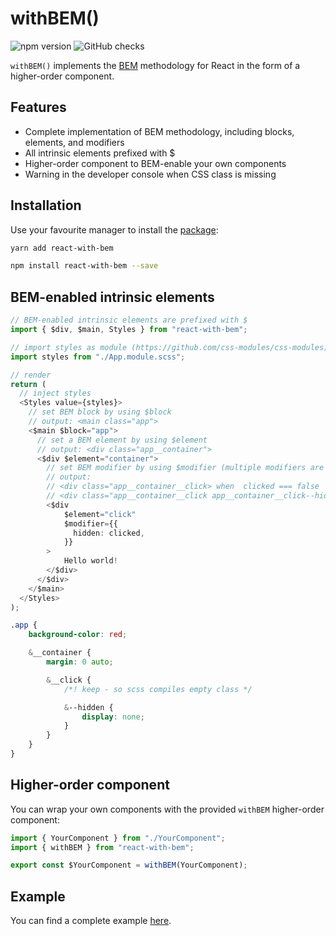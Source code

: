 # withBEM()

![npm version](https://badgen.net/npm/v/react-with-bem?icon=npm&label)
![GitHub checks](https://badgen.net/github/checks/teamrevin/react-with-bem/publish?icon=github&label=GitHub)

`withBEM()` implements the [BEM](http://getbem.com/) methodology for React in the form of a higher-order component.

## Features

-   Complete implementation of BEM methodology, including blocks, elements, and modifiers
-   All intrinsic elements prefixed with $
-   Higher-order component to BEM-enable your own components
-   Warning in the developer console when CSS class is missing

## Installation

Use your favourite manager to install the [package](https://www.npmjs.com/package/react-with-bem):

```sh
yarn add react-with-bem
```

```sh
npm install react-with-bem --save
```

## BEM-enabled intrinsic elements

```typescript
// BEM-enabled intrinsic elements are prefixed with $
import { $div, $main, Styles } from "react-with-bem";

// import styles as module (https://github.com/css-modules/css-modules)
import styles from "./App.module.scss";

// render
return (
  // inject styles
  <Styles value={styles}>
    // set BEM block by using $block
    // output: <main class="app">
    <$main $block="app">
      // set a BEM element by using $element
      // output: <div class="app__container">
      <$div $element="container">
        // set BEM modifier by using $modifier (multiple modifiers are possible)
        // output:
        // <div class="app__container__click> when  clicked === false
        // <div class="app__container__click app__container__click--hidden"> when clicked === true
        <$div
            $element="click"
            $modifier={{
              hidden: clicked,
            }}
        >
            Hello world!
        </$div>
      </$div>
    </$main>
  </Styles>
);
```

```css
.app {
    background-color: red;

    &__container {
        margin: 0 auto;

        &__click {
            /*! keep - so scss compiles empty class */

            &--hidden {
                display: none;
            }
        }
    }
}
```

## Higher-order component

You can wrap your own components with the provided `withBEM` higher-order component:

```typescript
import { YourComponent } from "./YourComponent";
import { withBEM } from "react-with-bem";

export const $YourComponent = withBEM(YourComponent);
```

## Example

You can find a complete example [here](example).
